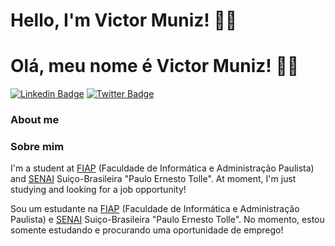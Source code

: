 # Hello, I'm Victor Muniz! 👨‍💻
# Olá, meu nome é Victor Muniz! 👨‍💻

[![Linkedin Badge](https://img.shields.io/badge/-LinkedIn-blue?style=flat-square&logo=Linkedin&logoColor=white&link=https://www.linkedin.com/in/victor-alan-6526b41b2/)](https://www.linkedin.com/in/victor-alan-6526b41b2/)
[![Twitter Badge](https://img.shields.io/badge/-Twitter-1ca0f1?style=flat-square&labelColor=1ca0f1&logo=twitter&logoColor=white&link=https://twitter.com/Victor_AMuniz)](https://twitter.com/Victor_AMuniz)


### About me
### Sobre mim

I'm a student at [FIAP](https://www.fiap.com.br/) (Faculdade de Informática e Administração Paulista) and [SENAI](https://www.linkedin.com/school/senaisuico/?originalSubdomain=br) Suiço-Brasileira "Paulo Ernesto Tolle". At moment, I'm just studying and looking for a job opportunity!

Sou um estudante na [FIAP](https://www.fiap.com.br/) (Faculdade de Informática e Administração Paulista) e [SENAI](https://www.linkedin.com/school/senaisuico/?originalSubdomain=br) Suiço-Brasileira "Paulo Ernesto Tolle". No momento, estou somente estudando e procurando uma oportunidade de emprego!
